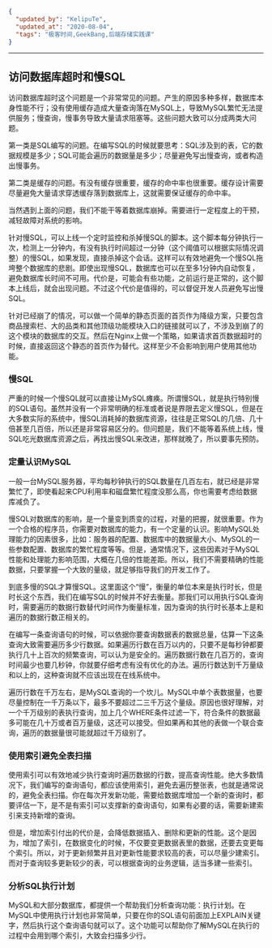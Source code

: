 ```json
{
  "updated_by": "KelipuTe",
  "updated_at": "2020-08-04",
  "tags": "极客时间,GeekBang,后端存储实践课"
}
```

---

## 访问数据库超时和慢SQL

访问数据库超时这个问题是一个非常常见的问题。产生的原因多种多样，数据库本身性能不行；没有使用缓存造成大量查询落在MySQL上，导致MySQL繁忙无法提供服务；慢查询，慢事务导致大量请求阻塞等。这些问题大致可以分成两类大问题。

第一类是SQL编写的问题。在编写SQL的时候就要思考：SQL涉及到的表，它的数据规模是多少；SQL可能会遍历的数据量是多少；尽量避免写出慢查询，或者构造出慢事务。

第二类是缓存的问题。有没有缓存很重要，缓存的命中率也很重要。缓存设计需要尽量避免大量请求穿透缓存落到数据库上，这就需要保证缓存的命中率。

当然遇到上面的问题，我们不能干等着数据库崩掉。需要进行一定程度上的干预，减轻故障对系统的影响。

针对慢SQL，可以上线一个定时监控和杀掉慢SQL的脚本。这个脚本每分钟执行一次，检测上一分钟内，有没有执行时间超过一分钟（这个阈值可以根据实际情况调整）的慢SQL，如果发现，直接杀掉这个会话。这样可以有效地避免一个慢SQL拖垮整个数据库的悲剧。即使出现慢SQL，数据库也可以在至多1分钟内自动恢复，避免数据库长时间不可用。代价是，可能会有些功能，之前运行是正常的，这个脚本上线后，就会出现问题。不过这个代价是值得的，可以督促开发人员避免写出慢SQL。

针对已经崩了的情况，可以做一个简单的静态页面的首页作为降级方案，只要包含商品搜索栏、大的品类和其他顶级功能模块入口的链接就可以了，不涉及到崩了的这个模块的数据库的交互。然后在Nginx上做一个策略，如果请求首页数据超时的时候，直接返回这个静态的首页作为替代。这样至少不会影响到用户使用其他功能。

### 慢SQL

严重的时候一个慢SQL就可以直接让MySQL瘫痪。所谓慢SQL，就是执行特别慢的SQL语句。虽然并没有一个非常明确的标准或者说是界限去定义慢SQL，但是在大多数实际的系统中，慢SQL消耗掉的数据库资源，往往是正常SQL的几倍、几十倍甚至几百倍，所以还是非常容易区分的。但问题是，我们不能等着系统上线，慢SQL吃光数据库资源之后，再找出慢SQL来改进，那样就晚了，所以要事先预防。

### 定量认识MySQL

一般一台MySQL服务器，平均每秒钟执行的SQL数量在几百左右，就已经是非常繁忙了，即使看起来CPU利用率和磁盘繁忙程度没那么高，你也需要考虑给数据库减负了。

慢SQL对数据库的影响，是一个量变到质变的过程，对量的把握，就很重要。作为一个合格的程序员，你需要对数据库的能力，有一个定量的认识。影响MySQL处理能力的因素很多，比如：服务器的配置、数据库中的数据量大小、MySQL的一些参数配置、数据库的繁忙程度等等。但是，通常情况下，这些因素对于MySQL性能和处理能力影响范围，大概在几倍的性能差距。所以，我们不需要精确的性能数据，只要掌握一个大致的量级，就足够指导我们的开发工作了。

到底多慢的SQL才算慢SQL。这里面这个“慢”，衡量的单位本来是执行时长，但是时长这个东西，我们在编写SQL的时候并不好去衡量。那我们可以用执行SQL查询时，需要遍历的数据行数替代时间作为衡量标准，因为查询的执行时长基本上是和遍历的数据行数正相关的。

在编写一条查询语句的时候，可以依据你要查询数据表的数据总量，估算一下这条查询大致需要遍历多少行数据。如果遍历行数在百万以内的，只要不是每秒钟都要执行几十上百次的频繁查询，可以认为是安全的。遍历数据行数在几百万的，查询时间最少也要几秒钟，你就要仔细考虑有没有优化的办法。遍历行数达到千万量级和以上的，这种查询就不应该出现在在线系统中。

遍历行数在千万左右，是MySQL查询的一个坎儿。MySQL中单个表数据量，也要尽量控制在一千万条以下，最多不要超过二三千万这个量级。原因也很好理解，对一个千万级别的表执行查询，加上几个WHERE条件过滤一下，符合条件的数据最多可能在几十万或者百万量级，这还可以接受。但如果再和其他的表做一个联合查询，遍历的数据量很可能就超过千万级别了。

### 使用索引避免全表扫描

使用索引可以有效地减少执行查询时遍历数据的行数，提高查询性能。绝大多数情况下，我们编写的查询语句，都应该使用索引，避免去遍历整张表，也就是通常说的，避免全表扫描。你在每次开发新功能，需要给数据库增加一个新的查询时，都要评估一下，是不是有索引可以支撑新的查询语句，如果有必要的话，需要新建索引来支持新增的查询。

但是，增加索引付出的代价是，会降低数据插入、删除和更新的性能。这个是因为，增加了索引，在数据变化的时候，不仅要变更数据表里的数据，还要去变更每个索引。所以，对于更新频繁并且对更新性能要求较高的表，可以尽量少建索引。而对于查询较多更新较少的表，可以根据查询的业务逻辑，适当多建一些索引。

### 分析SQL执行计划

MySQL和大部分数据库，都提供一个帮助我们分析查询功能：执行计划。在MySQL中使用执行计划也非常简单，只要在你的SQL语句前面加上EXPLAIN关键字，然后执行这个查询语句就可以了。这个功能可以帮助你了解MySQL在执行的过程中会用到哪个索引，大致会扫描多少行。
